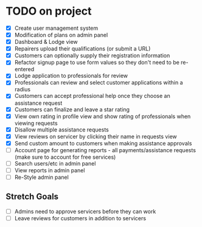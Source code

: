 # TODO on project

- [x] Create user management system
- [x] Modification of plans on admin panel
- [x] Dashboard & Lodge view
- [x] Repairers upload their qualifications (or submit a URL)
- [x] Customers can optionally supply their registration information
- [x] Refactor signup page to use form values so they don't need to be re-entered
- [x] Lodge application to professionals for review
- [x] Professionals can review and select customer applications within a radius
- [x] Customers can accept professional help once they choose an assistance request
- [x] Customers can finalize and leave a star rating
- [x] View own rating in profile view and show rating of professionals when viewing requests
- [x] Disallow multiple assistance requests
- [x] View reviews on servicer by clicking their name in requests view
- [x] Send custom amount to customers when making assistance approvals
- [ ] Account page for generating reports - all payments/assistance requests (make sure to account for free services)
- [ ] Search users/etc in admin panel
- [ ] View reports in admin panel
- [ ] Re-Style admin panel

## Stretch Goals

- [ ] Admins need to approve servicers before they can work
- [ ] Leave reviews for customers in addition to servicers